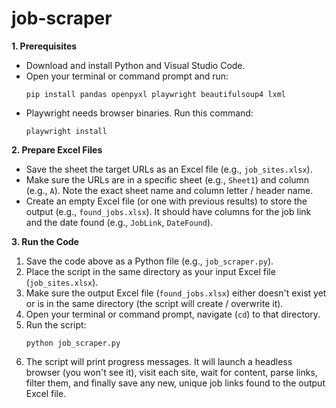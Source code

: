 # job-scraper

**1. Prerequisites**

* Download and install Python and Visual Studio Code.
* Open your terminal or command prompt and run:
    ```
    pip install pandas openpyxl playwright beautifulsoup4 lxml
    ```
* Playwright needs browser binaries. Run this command:
    ```
    playwright install
    ```

**2. Prepare Excel Files**

* Save the sheet the target URLs as an Excel file (e.g., `job_sites.xlsx`).
* Make sure the URLs are in a specific sheet (e.g., `Sheet1`) and column (e.g., `A`). Note the exact sheet name and column letter / header name.
* Create an empty Excel file (or one with previous results) to store the output (e.g., `found_jobs.xlsx`). It should have columns for the job link and the date found (e.g., `JobLink`, `DateFound`).

**3. Run the Code**

1.  Save the code above as a Python file (e.g., `job_scraper.py`).
2.  Place the script in the same directory as your input Excel file (`job_sites.xlsx`).
3.  Make sure the output Excel file (`found_jobs.xlsx`) either doesn't exist yet or is in the same directory (the script will create / overwrite it).
4.  Open your terminal or command prompt, navigate (`cd`) to that directory.
5.  Run the script:
    ```
    python job_scraper.py
    ```
6.  The script will print progress messages. It will launch a headless browser (you won't see it), visit each site, wait for content, parse links, filter them, and finally save any new, unique job links found to the output Excel file.
